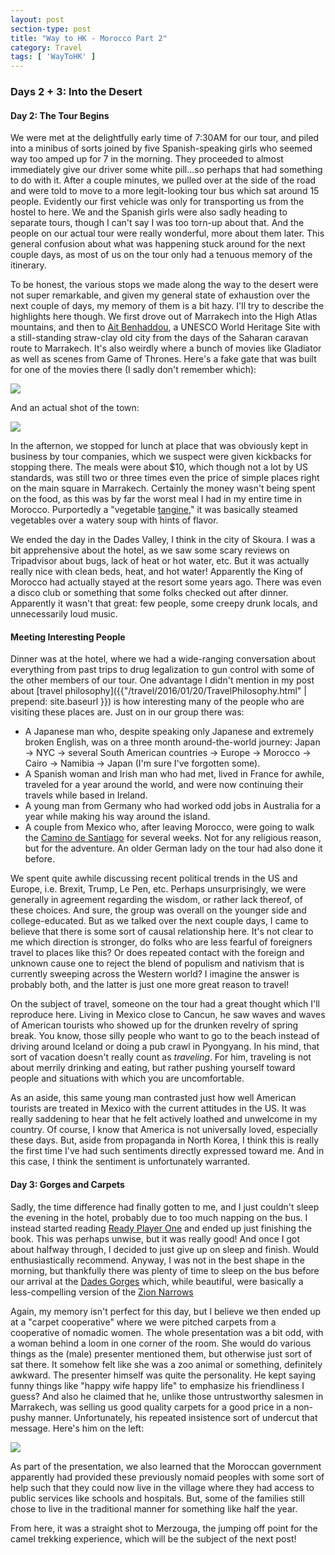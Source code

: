 ```yaml
---
layout: post
section-type: post
title: "Way to HK - Morocco Part 2"
category: Travel
tags: [ 'WayToHK' ]
---
```


### Days 2 + 3: Into the Desert

#### Day 2: The Tour Begins

We were met at the delightfully early time of 7:30AM for our tour, and piled into a
minibus of sorts joined by five Spanish-speaking girls who seemed way too amped up for 7
in the morning. They proceeded to almost immediately give our driver some white pill...so
perhaps that had something to do with it. After a couple minutes, we pulled over at the
side of the road and were told to move to a more legit-looking tour bus which sat around
15 people. Evidently our first vehicle was only for transporting us from the hostel to
here. We and the Spanish girls were also sadly heading to separate tours, though I can't
say I was too torn-up about that. And the people on our actual tour were really wonderful,
more about them later. This general confusion about what was happening stuck around for
the next couple days, as most of us on the tour only had a tenuous memory of the
itinerary.

To be honest, the various stops we made along the way to the desert were not super
remarkable, and given my general state of exhaustion over the next couple of days, my
memory of them is a bit hazy. I'll try to describe the highlights here though. We first
drove out of Marrakech into the High Atlas mountains, and then to
[Ait Benhaddou](https://en.wikipedia.org/wiki/A%C3%AFt_Benhaddou),
a UNESCO World Heritage Site with a still-standing straw-clay old city from the
days of the Saharan caravan route to Marrakech. It's also weirdly where a bunch
of movies like Gladiator as well as scenes from Game of Thrones. Here's a fake
gate that was built for one of the movies there (I sadly don't remember which):

![](https://www.dropbox.com/s/sr30j5svugw8s42/P3180008.JPG?dl=0)

And an actual shot of the town:

![](https://www.dropbox.com/s/pwegi44yhvej4b8/P3180007.JPG?dl=0)

In the afternon, we stopped for lunch at place that was obviously kept in business by
tour companies, which we suspect were given kickbacks for stopping there.
The meals were about $10, which though not a lot by US standards, was still two or three
times even the price of simple places right on the main square in Marrakech.
Certainly the money wasn't being spent on the food, as this was by far the worst
meal I had in my entire time in Morocco. Purportedly a "vegetable 
[tangine](https://en.wikipedia.org/wiki/Tajine),"
it was basically steamed vegetables over a watery soup with hints of flavor.

We ended the day in the Dades Valley, I think in the city of Skoura. I was a bit
apprehensive about the hotel, as we saw some scary reviews on Tripadvisor about bugs, lack
of heat or hot water, etc. But it was actually really nice with clean beds, heat, and hot
water! Apparently the King of Morocco had actually stayed at the resort some years ago.
There was even a disco club or something that some folks checked out after dinner. 
Apparently it wasn't that great: few people, some creepy drunk locals, and unnecessarily
loud music.

#### Meeting Interesting People

Dinner was at the hotel, where we had a wide-ranging conversation about everything from
past trips to drug legalization to gun control with some of the other members of our
tour. One advantage I didn't mention in my post about
[travel philosophy]({{"/travel/2016/01/20/TravelPhilosophy.html" | prepend: site.baseurl }})
is how interesting many of the people who are visiting these places are.  Just on in our
group there was:
+ A Japanese man who, despite speaking only Japanese and extremely broken
  English, was on a three month around-the-world journey: Japan -> NYC ->
  several South American countries -> Europe -> Morocco -> Cairo -> Namibia ->
  Japan (I'm sure I've forgotten some).
+ A Spanish woman and Irish man who had met, lived in France for awhile, traveled
  for a year around the world, and were now continuing their travels while based
  in Ireland.
+ A young man from Germany who had worked odd jobs in Australia for a year while 
  making his way around the island.
+ A couple from Mexico who, after leaving Morocco, were going to walk the 
  [Camino de Santiago](https://en.wikipedia.org/wiki/Camino_de_Santiago)
  for several weeks. Not for any religious reason, but for the adventure.
  An older German lady on the tour had also done it before.

We spent quite awhile discussing recent political trends in the US and Europe,
i.e. Brexit, Trump, Le Pen, etc. Perhaps unsurprisingly, we were generally in agreement
regarding the wisdom, or rather lack thereof, of these choices.  And sure, the group was
overall on the younger side and college-educated. But as we talked over the next couple
days, I came to believe that there is some sort of causal relationship here. It's not
clear to me which direction is stronger, do folks who are less fearful of foreigners
travel to places like this? Or does repeated contact with the foreign and unknown cause
one to reject the blend of populism and nativism that is currently sweeping across the
Western world? I imagine the answer is probably both, and the latter is just one more
great reason to travel!

On the subject of travel, someone on the tour had a great thought which I'll reproduce
here. Living in Mexico close to Cancun, he saw waves and waves of American tourists who
showed up for the drunken revelry of spring break.  You know, those silly people who want
to go to the beach instead of driving around Iceland or doing a pub crawl in Pyongyang.
In his mind, that sort of vacation doesn't really count as *traveling*. For him, traveling
is not about merrily drinking and eating, but rather pushing yourself toward people and
situations with which you are uncomfortable.

As an aside, this same young man contrasted just how well American tourists are treated in
Mexico with the current attitudes in the US. It was really saddening to hear that he felt
actively loathed and unwelcome in my country. Of course, I know that America is not
universally loved, especially these days. But, aside from propaganda in North Korea, I
think this is really the first time I've had such sentiments directly expressed toward
me. And in this case, I think the sentiment is unfortunately warranted.

#### Day 3: Gorges and Carpets

Sadly, the time difference had finally gotten to me, and I just couldn't sleep the evening
in the hotel, probably due to too much napping on the bus. I instead started reading
[Ready Player One](https://www.goodreads.com/book/show/9969571-ready-player-one) and ended
up just finishing the book. This was perhaps unwise, but it was really good!  And once I
got about halfway through, I decided to just give up on sleep and finish.  Would
enthusiastically recommend. Anyway, I was not in the best shape in the morning, but
thankfully there was plenty of time to sleep on the bus before our arrival at the
[Dades Gorges](https://en.wikipedia.org/wiki/Dad%C3%A8s_Gorges)
which, while beautiful, were basically a less-compelling version of the
[Zion Narrows](https://en.wikipedia.org/wiki/The_Narrows_(Zion_National_Park))

Again, my memory isn't perfect for this day, but I believe we then ended up at a "carpet
cooperative" where we were pitched carpets from a cooperative of nomadic women. The whole
presentation was a bit odd, with a woman behind a loom in one corner of the room. She
would do various things as the (male) presenter mentioned them, but otherwise just sort of
sat there.  It somehow felt like she was a zoo animal or something, definitely
awkward. The presenter himself was quite the personality. He kept saying funny things like
"happy wife happy life" to emphasize his friendliness I guess? And also he claimed that
he, unlike those untrustworthy salesmen in Marrakech, was selling us good quality carpets
for a good price in a non-pushy manner. Unfortunately, his repeated insistence sort of
undercut that message. Here's him on the left:

![](https://www.dropbox.com/s/xko0e380kp3vsd7/P3190020.JPG?dl=0)

As part of the presentation, we also learned that the Moroccan government apparently had
provided these previously nomaid peoples with some sort of help such that they could now
live in the village where they had access to public services like schools and
hospitals. But, some of the families still chose to live in the traditional manner for
something like half the year.

From here, it was a straight shot to Merzouga, the jumping off point for the camel
trekking experience, which will be the subject of the next post!